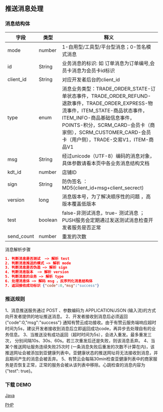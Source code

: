 ## 推送消息处理

### 消息结构体

| 字段         | 类型      | 释义                                       |
| ---------- | ------- | ---------------------------------------- |
| mode       | number  | 1-自用型/工具型/平台型消息；0-签名模式消息                     |
| id         | String  | 业务消息的标识: 如 订单消息为订单编号,会员卡消息为会员卡id标识                    |
| client_id  | String  | 对应开发者后台的client_id                        |
| type       | enum    | 消息业务类型：TRADE_ORDER_STATE-订单状态事件，TRADE_ORDER_REFUND-退款事件，TRADE_ORDER_EXPRESS-物流事件，ITEM_STATE-商品状态事件，ITEM_INFO-商品基础信息事件，POINTS-积分，SCRM_CARD-会员卡（商家侧），SCRM_CUSTOMER_CARD-会员卡（用户侧），TRADE-交易V1，ITEM-商品V1        |
| msg        | String  | 经过unicode（UTF-8）编码的消息对象，具体参数请看本页中各业务消息结构文档   |
| kdt_id     | number  | 店铺ID                                   |
| sign       | String  | 防伪签名 ：MD5(client_id+msg+client_secrect)  |
| version    | long    | 消息版本号，为了解决顺序性的问题 ，高版本覆盖低版本               |
| test       | boolean | false-非测试消息，true- 测试消息 ；PUSH服务会定期通过发送测试消息检查开发者服务是否正常 |
| send_count | number  | 重发的次数                                    |

消息解析步骤
``` json
1. 判断消息是否测试  —> 解析 test
2. 判断消息推送的模式 —> 解析 mode
3. 判断消息是否伪造 —> 解析 sign
4. 判断消息版本  —> 解析 version
5. 判断消息的业务 —> 解析 type
6. 处理消息体 —> 解码 msg ，反序列化消息结构体
7. 返回接收成功标识 {"code":0,"msg":"success"}
```

### 推送规则
1、消息推送服务通过 POST 、参数编码为 APPLICATION/JSON (输入流)的方式向开发者提供的地址推送消息。
2、开发者接收到消息后必须返回 {"code":0,"msg":"success"} 通知有赞云成功接收。由于有赞云服务端响应超时时间为5s，建议开发者接收到消息后立即返回成功code，再异步去处理自有的业务信息。
3、当推送没有成功返回（超时时间为5s），会进入重发。最多重发三次， 分别间隔10s、30s、60s。若三次重发后还是失败，则该消息丢弃。
4、当某个推送网址服务连续失败25次时 (一条消息失败后重发的次数不计算在内)，该推送网址会被添加到亚健康列表中。亚健康状态的推送网址将无法接收到消息，并且期间产生的消息会被丢弃。
5、有赞云会每隔30min检查亚健康列表中的商家服务是否恢复正常，正常的服务会被从该列表中移除。心跳检查的消息内容为 {"test": true}。

### 下载 DEMO

[Java](http://77g239.com1.z0.glb.clouddn.com/PushDemo.java.zip)

[PHP](http://77g239.com1.z0.glb.clouddn.com/PushDemo.php.zip)